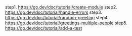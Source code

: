 step1. https://go.dev/doc/tutorial/create-module
step2. https://go.dev/doc/tutorial/handle-errors
step3. https://go.dev/doc/tutorial/random-greeting
step4. https://go.dev/doc/tutorial/greetings-multiple-people
step5.  https://go.dev/doc/tutorial/add-a-test